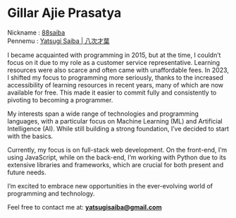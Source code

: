 # Gillar Ajie Prasatya

Nickname : <a href="https://x.com/88saiba">88saiba</a><br>
Pennemu : <a href="https://github.com/88saiba">Yatsugi Saiba | 八次才葉</a>

I became acquainted with programming in 2015, but at the time, I couldn’t focus on it due to my role as a customer service representative. Learning resources were also scarce and often came with unaffordable fees. In 2023, I shifted my focus to programming more seriously, thanks to the increased accessibility of learning resources in recent years, many of which are now available for free. This made it easier to commit fully and consistently to pivoting to becoming a programmer.

My interests span a wide range of technologies and programming languages, with a particular focus on Machine Learning (ML) and Artificial Intelligence (AI). While still building a strong foundation, I’ve decided to start with the basics.

Currently, my focus is on full-stack web development. On the front-end, I’m using JavaScript, while on the back-end, I’m working with Python due to its extensive libraries and frameworks, which are crucial for both present and future needs.

I’m excited to embrace new opportunities in the ever-evolving world of programming and technology.

Feel free to contact me at: <a href="mailto:yatsugisaiba@gmail.com" style="color: #00BFFF; text-decoration: none;"><b>yatsugisaiba@gmail.com</b></a>
<br>
<br>
<br>
